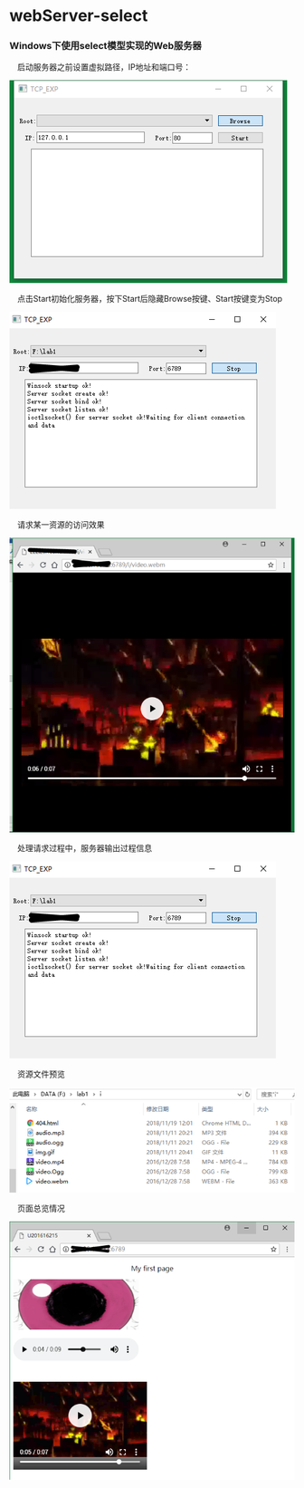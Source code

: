 # webServer-select

### Windows下使用select模型实现的Web服务器


&emsp;启动服务器之前设置虚拟路径，IP地址和端口号：

![设置服务器参数](https://github.com/NickRegistered/Web-Server/blob/master/pictures/%E8%AE%BE%E7%BD%AE%E8%99%9A%E6%8B%9F%E8%B7%AF%E5%BE%84_IP%E5%9C%B0%E5%9D%80_%E7%AB%AF%E5%8F%A3%E5%8F%B7.png)


&emsp;点击Start初始化服务器，按下Start后隐藏Browse按键、Start按键变为Stop

![服务器启动](https://github.com/NickRegistered/Web-Server/blob/master/pictures/%E5%90%AF%E5%8A%A8%E6%9C%8D%E5%8A%A1.png)


&emsp;请求某一资源的访问效果

![请求video资源效果](https://github.com/NickRegistered/Web-Server/blob/master/pictures/%E6%B5%8F%E8%A7%88%E5%99%A8%E8%AE%BF%E9%97%AE%E6%95%88%E6%9E%9C.png)


&emsp;处理请求过程中，服务器输出过程信息

![处理过程](https://github.com/NickRegistered/Web-Server/blob/master/pictures/%E5%90%AF%E5%8A%A8%E6%9C%8D%E5%8A%A1.png)


&emsp;资源文件预览

![资源文件列表](https://github.com/NickRegistered/Web-Server/blob/master/pictures/%E8%B5%84%E6%BA%90%E6%96%87%E4%BB%B6.png)


&emsp;页面总览情况

![页面总览](https://github.com/NickRegistered/Web-Server/blob/master/pictures/%E9%A1%B5%E9%9D%A2%E6%80%BB%E8%A7%88.png)
